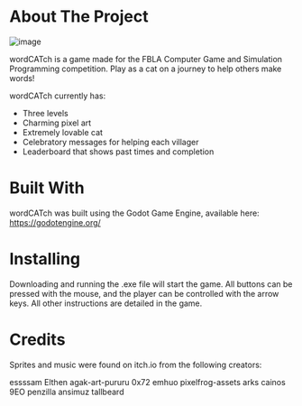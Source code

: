 # About The Project


![image](https://github.com/VaghesanSundaram/wordCATch/assets/74633059/0b3edaf4-10a4-400d-ab7e-b0ce5178a4ae)

wordCATch is a game made for the FBLA Computer Game and Simulation Programming competition. Play as a cat on a journey to help others make words! 

wordCATch currently has:

- Three levels
- Charming pixel art
- Extremely lovable cat
- Celebratory messages for helping each villager
- Leaderboard that shows past times and completion


# Built With

wordCATch was built using the Godot Game Engine, available here: https://godotengine.org/

# Installing

Downloading and running the .exe file will start the game. All buttons can be pressed with the mouse, and the player can be controlled with the arrow keys. All other instructions are detailed in the game.

# Credits

Sprites and music were found on itch.io from the following creators:

essssam
Elthen
agak-art-pururu
0x72
emhuo
pixelfrog-assets
arks
cainos
9EO
penzilla
ansimuz	
tallbeard



